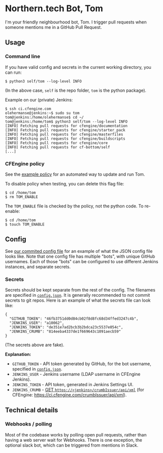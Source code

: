 # Northern.tech Bot, Tom

I'm your friendly neighbourhood bot, Tom.
I trigger pull requests when someone mentions me in a GitHub Pull Request.

## Usage

### Command line

If you have valid config and secrets in the current working directory, you can run:

```
$ python3 self/tom --log-level INFO
```

(In the above case, `self` is the repo folder, `tom` is the python package).

Example on our (private) Jenkins:

```
$ ssh ci.cfengine.com
olehermanse@jenkins:~$ sudo su tom
tom@jenkins:/home/olehermanse$ cd ~/
tom@jenkins:/home/tom$ python3 self/tom --log-level INFO
[INFO] Fetching pull requests for cfengine/documentation
[INFO] Fetching pull requests for cfengine/starter_pack
[INFO] Fetching pull requests for cfengine/masterfiles
[INFO] Fetching pull requests for cfengine/buildscripts
[INFO] Fetching pull requests for cfengine/core
[INFO] Fetching pull requests for cf-bottom/self
[...]
```

### CFEngine policy

See the [example policy](/tom.cf) for an automated way to update and run Tom.

To disable policy when testing, you can delete this flag file:

```
$ cd /home/tom
$ rm TOM_ENABLE
```

The `TOM_ENABLE` file is checked by the policy, not the python code.
To re-enable:

```
$ cd /home/tom
$ touch TOM_ENABLE
```

## Config

See [our commited config file](/config.json) for an example of what the JSON config file looks like.
Note that one config file has multiple "bots", with unique GitHub usernames.
Each of those "bots" can be configured to use different Jenkins instances, and separate secrets.

### Secrets

Secrets should be kept separate from the rest of the config.
The filenames are specified in [`config.json`](/config.json).
It is generally recommended to not commit secrets to git repos.
Here is an example of what the secrets file can look like:

```
{
  "GITHUB_TOKEN": "46fb3751dd0d84cb02f8d8fc68d34ffed3247c4b",
  "JENKINS_USER": "a10062",
  "JENKINS_TOKEN": "de351e7ad2bcb3b2bdca23c5537e054c",
  "JENKINS_CRUMB": "814eeba4337de1f669643c1091aecb59"
}
```

(The secrets above are fake).

**Explanation:**

* `GITHUB_TOKEN` - API token generated by GitHub, for the bot username, specified in [`config.json`](/config.json).
* `JENKINS_USER` - Jenkins username (LDAP username in CFEngine Jenkins).
* `JENKINS_TOKEN` - API token, generated in Jenkins Settings UI.
* `JENKINS_CRUMB` - [GET `https://<jenkins>/crumbIssuer/api/xml`](https://stackoverflow.com/questions/16738441/how-to-request-for-the-crumb-issuer-for-jenkins) (for CFEngine: https://ci.cfengine.com/crumbIssuer/api/xml).

## Technical details

### Webhooks / polling

Most of the codebase works by polling open pull requests, rather than having a web server wait for Webhooks.
There is one exception, the optional slack bot, which can be triggered from mentions in Slack.

